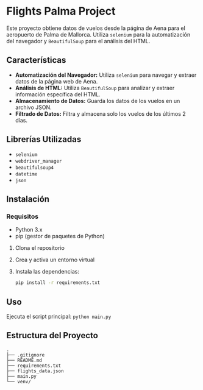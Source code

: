 # Flights Palma Project

Este proyecto obtiene datos de vuelos desde la página de Aena para el aeropuerto de Palma de Mallorca. Utiliza `selenium` para la automatización del navegador y `BeautifulSoup` para el análisis del HTML.

## Características

- **Automatización del Navegador:** Utiliza `selenium` para navegar y extraer datos de la página web de Aena.
- **Análisis de HTML:** Utiliza `BeautifulSoup` para analizar y extraer información específica del HTML.
- **Almacenamiento de Datos:** Guarda los datos de los vuelos en un archivo JSON.
- **Filtrado de Datos:** Filtra y almacena solo los vuelos de los últimos 2 días.

## Librerías Utilizadas

- `selenium`
- `webdriver_manager`
- `beautifulsoup4`
- `datetime`
- `json`

## Instalación

### Requisitos

- Python 3.x
- pip (gestor de paquetes de Python)

1. Clona el repositorio

2. Crea y activa un entorno virtual

3. Instala las dependencias:
    ```sh
    pip install -r requirements.txt
    ```

## Uso

Ejecuta el script principal:
    ```
    python main.py
    ```

## Estructura del Proyecto
    .
    ├── .gitignore
    ├── README.md
    ├── requirements.txt
    ├── flights_data.json
    ├── main.py
    └── venv/
